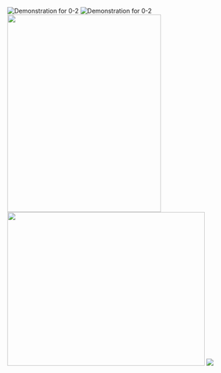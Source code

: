 ![Demonstration for 0-2](https://j.gifs.com/P7o3wy.gif)
![Demonstration for 0-2](https://j.gifs.com/GvO3jK.gif)
<img src=https://j.gifs.com/GvO3jK.gif width="350" height="450"/>
<img src=https://j.gifs.com/6XqO5O.gif width="450" height="350"/>
<img src=https://miro.medium.com/max/2030/1*QrEcumVTnMsFOVwZUtKsPg.jpeg />
